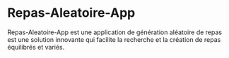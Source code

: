 # Repas-Aleatoire-App
 Repas-Aleatoire-App est une application de génération aléatoire de repas est une solution innovante qui facilite la recherche et la création de repas équilibrés et variés.
